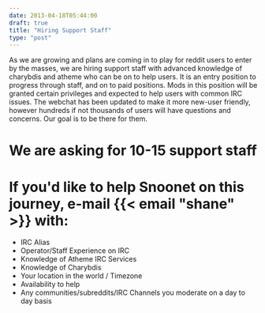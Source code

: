 ```yaml
---
date: 2013-04-18T05:44:00
draft: true
title: "Hiring Support Staff"
type: "post"
---
```


 As we are growing and plans are coming in to play for reddit users to enter by the masses, we are hiring support staff with advanced knowledge of charybdis and atheme who can be on to help users. It is an entry position to progress through staff, and on to paid positions. Mods in this position will be granted certain privileges and expected to help users with common IRC issues. The webchat has been updated to make it more new-user friendly, however hundreds if not thousands of users will have questions and concerns. Our goal is to be there for them.

# We are asking for 10-15 support staff

# If you'd like to help Snoonet on this journey, e-mail {{< email "shane" >}} with:

- IRC Alias
- Operator/Staff Experience on IRC
- Knowledge of Atheme IRC Services
- Knowledge of Charybdis
- Your location in the world / Timezone
- Availability to help
- Any communities/subreddits/IRC Channels you moderate on a day to day basis
